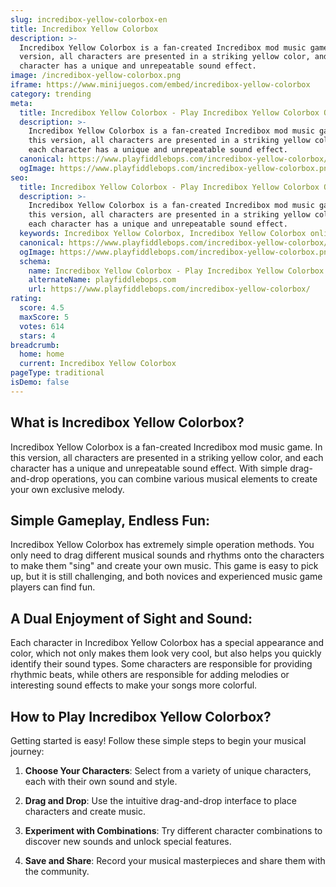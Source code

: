 ```yaml
---
slug: incredibox-yellow-colorbox-en
title: Incredibox Yellow Colorbox
description: >-
  Incredibox Yellow Colorbox is a fan-created Incredibox mod music game. In this
  version, all characters are presented in a striking yellow color, and each
  character has a unique and unrepeatable sound effect.
image: /incredibox-yellow-colorbox.png
iframe: https://www.minijuegos.com/embed/incredibox-yellow-colorbox
category: trending
meta:
  title: Incredibox Yellow Colorbox - Play Incredibox Yellow Colorbox Online
  description: >-
    Incredibox Yellow Colorbox is a fan-created Incredibox mod music game. In
    this version, all characters are presented in a striking yellow color, and
    each character has a unique and unrepeatable sound effect.
  canonical: https://www.playfiddlebops.com/incredibox-yellow-colorbox/
  ogImage: https://www.playfiddlebops.com/incredibox-yellow-colorbox.png
seo:
  title: Incredibox Yellow Colorbox - Play Incredibox Yellow Colorbox Online
  description: >-
    Incredibox Yellow Colorbox is a fan-created Incredibox mod music game. In
    this version, all characters are presented in a striking yellow color, and
    each character has a unique and unrepeatable sound effect.
  keywords: Incredibox Yellow Colorbox, Incredibox Yellow Colorbox online
  canonical: https://www.playfiddlebops.com/incredibox-yellow-colorbox/
  ogImage: https://www.playfiddlebops.com/incredibox-yellow-colorbox.png
  schema:
    name: Incredibox Yellow Colorbox - Play Incredibox Yellow Colorbox Online
    alternateName: playfiddlebops.com
    url: https://www.playfiddlebops.com/incredibox-yellow-colorbox/
rating:
  score: 4.5
  maxScore: 5
  votes: 614
  stars: 4
breadcrumb:
  home: home
  current: Incredibox Yellow Colorbox
pageType: traditional
isDemo: false
---
```


## What is Incredibox Yellow Colorbox?

Incredibox Yellow Colorbox is a fan-created Incredibox mod music game. In this version, all characters are presented in a striking yellow color, and each character has a unique and unrepeatable sound effect. With simple drag-and-drop operations, you can combine various musical elements to create your own exclusive melody.

## Simple Gameplay, Endless Fun:

Incredibox Yellow Colorbox has extremely simple operation methods. You only need to drag different musical sounds and rhythms onto the characters to make them "sing" and create your own music. This game is easy to pick up, but it is still challenging, and both novices and experienced music game players can find fun.

## A Dual Enjoyment of Sight and Sound:

Each character in Incredibox Yellow Colorbox has a special appearance and color, which not only makes them look very cool, but also helps you quickly identify their sound types. Some characters are responsible for providing rhythmic beats, while others are responsible for adding melodies or interesting sound effects to make your songs more colorful.

## How to Play Incredibox Yellow Colorbox?

Getting started is easy! Follow these simple steps to begin your musical journey:

1. **Choose Your Characters**: Select from a variety of unique characters, each with their own sound and style.

1. **Drag and Drop**: Use the intuitive drag-and-drop interface to place characters and create music.

1. **Experiment with Combinations**: Try different character combinations to discover new sounds and unlock special features.

1. **Save and Share**: Record your musical masterpieces and share them with the community.
